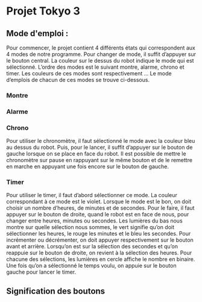 # Projet Tokyo 3

## Mode d'emploi :

Pour commencer, le projet contient 4 différents états qui correspondent aux 4 modes de notre programme. Pour changer de mode, il suffit d’appuyer sur le bouton central. La couleur sur le dessus du robot indique le mode qui est sélectionné. L’ordre des modes est le suivant  montre, alarme, chrono et timer. Les couleurs de ces modes sont respectivement ... Le mode d’emplois de chacun de ces modes se trouve ci-dessous.

### Montre

### Alarme

### Chrono

Pour utiliser le chronomètre, il faut sélectionné le mode avec la couleur bleu au dessus du robot. Puis, pour le lancer, il suffit d’appuyer sur le bouton de gauche lorsque on se place en face du robot. Il est possible de mettre le chronomètre sur pause en rappuyant sur le même bouton et de le remettre en marche en appuyant une fois encore sur le bouton de gauche. 

### Timer

Pour utiliser le timer, il faut d’abord sélectionner ce mode. La couleur correspondant à ce mode est le violet. 
Lorsque le mode est le bon, on doit choisir un nombre d’heures, de minutes et de secondes. Pour le faire, il faut appuyer sur le bouton de droite, quand le robot est en face de nous, pour changer entre heures, minutes ou secondes. Les lumières du bas nous montre sur quelle sélection nous sommes, le vert signifie qu’on doit sélectionner les heures, le rouge les minutes et le bleu les secondes. Pour incrémenter ou décrémenter, on doit appuyer respectivement sur le bouton avant et arrière. Lorsqu’on est sur la sélection des secondes et qu’on reappuie sur le bouton de droite, on revient à la sélection des heures. Pour chacune des sélections, les lumières en cercle affiche le nombre en binaire. Une fois qu’on a sélectionné le temps voulu, on appuie sur le bouton gauche pour lancer le timer. 

## Signification des boutons

